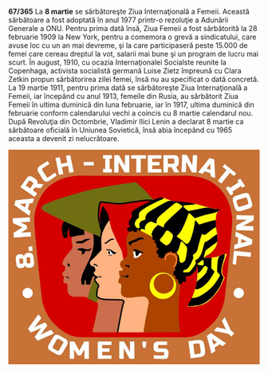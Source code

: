 **67/365** La **8 martie** se sărbătoreşte Ziua Internaţională a Femeii. Această sărbătoare a fost adoptată în anul 1977 printr-o rezoluţie a Adunării Generale a ONU. Pentru prima dată însă, Ziua Femeii a fost sărbătorită la 28 februarie 1909 la New York, pentru a comemora o grevă a sindicatului, care avuse loc cu un an mai devreme, şi la care participaseră peste 15.000 de femei care cereau dreptul la vot, salarii mai bune şi un program de lucru mai scurt. În august, 1910, cu ocazia Internaţionalei Socialste reunite la Copenhaga, activista socialistă germană Luise Zietz împreună cu Clara Zetkin propun sărbătorirea zilei femei, însă nu au specificat o dată concretă. La 19 martie 1911, pentru prima dată se sărbătoreşte Ziua Internaţională a Femeii, iar începând cu anul 1913, femeile din Rusia, au sărbătorit Ziua Femeii în ultima duminică din luna februarie, iar în 1917, ultima duminică din februarie conform calendarului vechi a coincis cu 8 martie calendarul nou. După Revoluţia din Octombrie, Vladimir Ilici Lenin a declarat 8 martie ca sărbătoare oficială în Uniunea Sovietică, însă abia începând cu 1965 aceasta a devenit zi nelucrătoare.

![8 martie (imagine simbol)](image-1.jpg)
